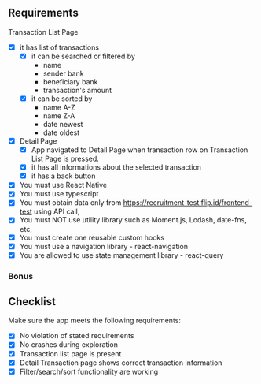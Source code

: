 ## Requirements

Transaction List Page

- [x] it has list of transactions
    - [x] it can be searched or filtered by
        - name
        - sender bank
        - beneficiary bank
        - transaction's amount
    - [x] it can be sorted by
        - name A-Z
        - name Z-A
        - date newest
        - date oldest
- [x] Detail Page
    - [x] App navigated to Detail Page when transaction row on Transaction List Page is pressed.
    - [x] it has all informations about the selected transaction
    - [x] it has a back button

- [x] You must use React Native
- [x] You must use typescript
- [x] You must obtain data only from https://recruitment-test.flip.id/frontend-test using API call,
- [x] You must NOT use utility library such as Moment.js, Lodash, date-fns, etc,
- [x] You must create one reusable custom hooks
- [x] You must use a navigation library - react-navigation
- [x] You are allowed to use state management library - react-query

### Bonus

## Checklist

Make sure the app meets the following requirements:

- [x] No violation of stated requirements
- [x] No crashes during exploration
- [x] Transaction list page is present
- [x] Detail Transaction page shows correct transaction information
- [x] Filter/search/sort functionality are working
